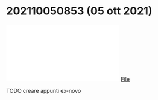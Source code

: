 # 202110050853 (05 ott 2021)

![](202110050853.pdf)
[File](202110050853.pdf)

TODO creare appunti ex-novo